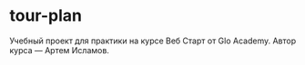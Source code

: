 # tour-plan
Учебный проект для практики на курсе Веб Старт от Glo Academy. Автор курса — Артем Исламов.